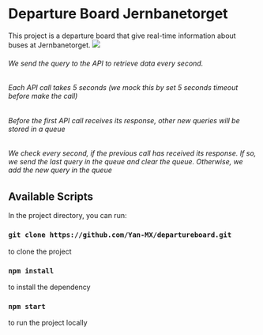 # Departure Board Jernbanetorget

This project is a departure board that give real-time information about buses at Jernbanetorget.
![](https://media.giphy.com/media/qPNJgrujR7GVpURpfn/giphy.gif)

###### We send the query to the API to retrieve data every second. 
###### Each API call takes 5 seconds (we mock this by set 5 seconds timeout before make the call)
###### Before the first API call receives its response, other new queries will be stored in a queue
###### We check every second, if the previous call has received its response. If so, we send the last query in the queue and clear the queue. Otherwise, we add the new query in the queue

## Available Scripts

In the project directory, you can run:

### `git clone https://github.com/Yan-MX/departureboard.git`
to clone the project 

### `npm install`
to install the dependency

### `npm start`
to run the project locally

